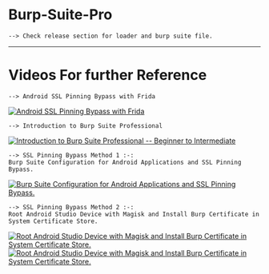 # Burp-Suite-Pro
	--> Check release section for loader and burp suite file.
-----------------------------------------------------------------------------------------------------------------
# Videos For further Reference 	
	--> Android SSL Pinning Bypass with Frida 
[![Android SSL Pinning Bypass with Frida](https://img.youtube.com/vi/SXtiVN7Trtw/0.jpg)](https://www.youtube.com/watch?v=SXtiVN7Trtw)


	--> Introduction to Burp Suite Professional
[![Introduction to Burp Suite Professional -- Beginner to Intermediate](https://img.youtube.com/vi/L5euJM2Hxrg/0.jpg)](https://www.youtube.com/watch?v=L5euJM2Hxrg)


	--> SSL Pinning Bypass Method 1 :-: 
	Burp Suite Configuration for Android Applications and SSL Pinning Bypass.
[![Burp Suite Configuration for Android Applications and SSL Pinning Bypass.](https://img.youtube.com/vi/1721lyUtfYY/0.jpg)](https://www.youtube.com/watch?v=1721lyUtfYY)


	--> SSL Pinning Bypass Method 2 :-: 
	Root Android Studio Device with Magisk and Install Burp Certificate in System Certificate Store.
[![Root Android Studio Device with Magisk and Install Burp Certificate in System Certificate Store.](https://img.youtube.com/vi/qQicUW0svB8/0.jpg)](https://www.youtube.com/watch?v=qQicUW0svB8)
[![Root Android Studio Device with Magisk and Install Burp Certificate in System Certificate Store.](https://img.youtube.com/vi/0nGkALom0jI/0.jpg)](https://www.youtube.com/watch?v=0nGkALom0jI)

